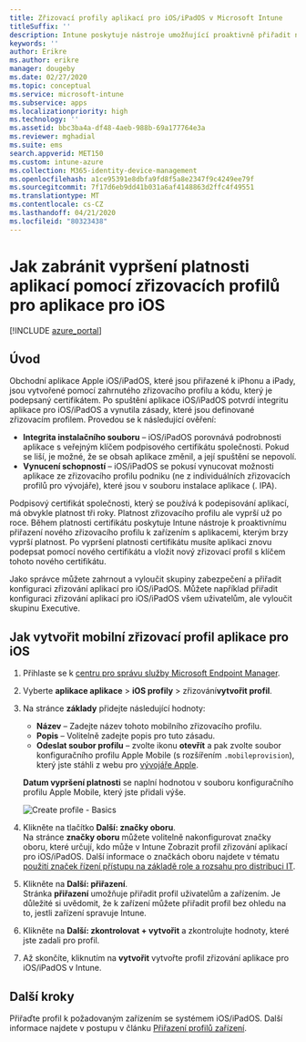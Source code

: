 ```yaml
---
title: Zřizovací profily aplikací pro iOS/iPadOS v Microsoft Intune
titleSuffix: ''
description: Intune poskytuje nástroje umožňující proaktivně přiřadit nový zřizovací profil k zařízením s aplikacemi, kterým brzy vyprší platnost.
keywords: ''
author: Erikre
ms.author: erikre
manager: dougeby
ms.date: 02/27/2020
ms.topic: conceptual
ms.service: microsoft-intune
ms.subservice: apps
ms.localizationpriority: high
ms.technology: ''
ms.assetid: bbc3ba4a-df48-4aeb-988b-69a177764e3a
ms.reviewer: mghadial
ms.suite: ems
search.appverid: MET150
ms.custom: intune-azure
ms.collection: M365-identity-device-management
ms.openlocfilehash: a1ce95391e8dbfa9fd8f5a8e2347f9c4249ee79f
ms.sourcegitcommit: 7f17d6eb9dd41b031a6af4148863d2ffc4f49551
ms.translationtype: MT
ms.contentlocale: cs-CZ
ms.lasthandoff: 04/21/2020
ms.locfileid: "80323438"
---
```

# <a name="use-ios-app-provisioning-profiles-to-prevent-your-apps-from-expiring"></a>Jak zabránit vypršení platnosti aplikací pomocí zřizovacích profilů pro aplikace pro iOS

[!INCLUDE [azure_portal](../includes/azure_portal.md)]

## <a name="introduction"></a>Úvod

Obchodní aplikace Apple iOS/iPadOS, které jsou přiřazené k iPhonu a iPady, jsou vytvořené pomocí zahrnutého zřizovacího profilu a kódu, který je podepsaný certifikátem. Po spuštění aplikace iOS/iPadOS potvrdí integritu aplikace pro iOS/iPadOS a vynutila zásady, které jsou definované zřizovacím profilem. Provedou se k následující ověření:

- **Integrita instalačního souboru** – iOS/iPadOS porovnává podrobnosti aplikace s veřejným klíčem podpisového certifikátu společnosti. Pokud se liší, je možné, že se obsah aplikace změnil, a její spuštění se nepovolí.
- **Vynucení schopností** – iOS/iPadOS se pokusí vynucovat možnosti aplikace ze zřizovacího profilu podniku (ne z individuálních zřizovacích profilů pro vývojáře), které jsou v souboru instalace aplikace (. IPA).


Podpisový certifikát společnosti, který se používá k podepisování aplikací, má obvykle platnost tři roky. Platnost zřizovacího profilu ale vyprší už po roce. Během platnosti certifikátu poskytuje Intune nástroje k proaktivnímu přiřazení nového zřizovacího profilu k zařízením s aplikacemi, kterým brzy vyprší platnost.
Po vypršení platnosti certifikátu musíte aplikaci znovu podepsat pomocí nového certifikátu a vložit nový zřizovací profil s klíčem tohoto nového certifikátu.

Jako správce můžete zahrnout a vyloučit skupiny zabezpečení a přiřadit konfiguraci zřizování aplikací pro iOS/iPadOS. Můžete například přiřadit konfiguraci zřizování aplikací pro iOS/iPadOS všem uživatelům, ale vyloučit skupinu Executive.

## <a name="how-to-create-an-ios-mobile-app-provisioning-profile"></a>Jak vytvořit mobilní zřizovací profil aplikace pro iOS

1. Přihlaste se k [centru pro správu služby Microsoft Endpoint Manager](https://go.microsoft.com/fwlink/?linkid=2109431).
2. Vyberte **aplikace aplikace** > **iOS profily** > zřizování**vytvořit profil**.
3. Na stránce **základy** přidejte následující hodnoty:
    - **Název** – Zadejte název tohoto mobilního zřizovacího profilu.
    - **Popis** – Volitelně zadejte popis pro tuto zásadu.
    - **Odeslat soubor profilu** – zvolte ikonu **otevřít** a pak zvolte soubor konfiguračního profilu Apple Mobile (s rozšířením `.mobileprovision`), který jste stáhli z webu pro [vývojáře Apple](https://developer.apple.com/).

   **Datum vypršení platnosti** se naplní hodnotou v souboru konfiguračního profilu Apple Mobile, který jste přidali výše.<br>

   <img alt="Create profile - Basics" src="./media/app-provisioning-profile-ios/app-provisioning-profile-ios-01.png">

4. Klikněte na tlačítko **Další: značky oboru**.<br>
   Na stránce **značky oboru** můžete volitelně nakonfigurovat značky oboru, které určují, kdo může v Intune Zobrazit profil zřizování aplikací pro iOS/iPadOS. Další informace o značkách oboru najdete v tématu [použití značek řízení přístupu na základě role a rozsahu pro distribuci IT](../fundamentals/scope-tags.md).
5. Klikněte na **Další: přiřazení**.<br>
   Stránka **přiřazení** umožňuje přiřadit profil uživatelům a zařízením. Je důležité si uvědomit, že k zařízení můžete přiřadit profil bez ohledu na to, jestli zařízení spravuje Intune.
6. Klikněte na **Další: zkontrolovat + vytvořit** a zkontrolujte hodnoty, které jste zadali pro profil.
7. Až skončíte, kliknutím na **vytvořit** vytvořte profil zřizování aplikace pro iOS/iPadOS v Intune. 

## <a name="next-steps"></a>Další kroky

Přiřaďte profil k požadovaným zařízením se systémem iOS/iPadOS. Další informace najdete v postupu v článku [Přiřazení profilů zařízení](../configuration/device-profile-assign.md).
